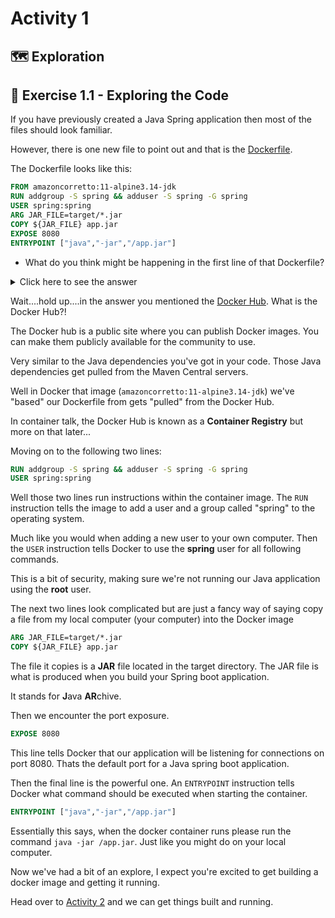 # Activity 1

## 🗺 Exploration

## 🔎 Exercise 1.1 - Exploring the Code

If you have previously created a Java Spring application then most of the files should look familiar.

However, there is one new file to point out and that is the [Dockerfile](../Dockerfile).

The Dockerfile looks like this:

```dockerfile
FROM amazoncorretto:11-alpine3.14-jdk
RUN addgroup -S spring && adduser -S spring -G spring
USER spring:spring
ARG JAR_FILE=target/*.jar
COPY ${JAR_FILE} app.jar
EXPOSE 8080
ENTRYPOINT ["java","-jar","/app.jar"]
```
- What do you think might be happening in the first line of that Dockerfile?

<details>
<summary>Click here to see the answer</summary>
<pre>

Think of Docker [images](https://docs.docker.com/glossary/#image) like layers of an onion. 

We can create Docker images that build upon previous layers. 

The first line of this particular Dockerfile tells Docker build 
on a Java image provided on the [DockerHub](https://hub.docker.com/_/amazoncorretto) by Amazon.

That particular image makes sure the version 11 of the 
Java Development Kit is present.

</pre>
</details>

Wait....hold up....in the answer you mentioned the [Docker Hub](https://hub.docker.com). What is the Docker Hub?!

The Docker hub is a public site where you can publish Docker images. You can make them publicly available for the community to use.

Very similar to the Java dependencies you've got in your code. Those Java dependencies get pulled from the Maven Central servers. 

Well in Docker that image (`amazoncorretto:11-alpine3.14-jdk`) we've "based" our Dockerfile from gets "pulled" from the Docker Hub.

In container talk, the Docker Hub is known as a **Container Registry** but more on that later...

Moving on to the following two lines:

```dockerfile
RUN addgroup -S spring && adduser -S spring -G spring
USER spring:spring
```

Well those two lines run instructions within the container image. The `RUN` instruction tells the image to add a user and a group called "spring" to the operating system.

Much like you would when adding a new user to your own computer. Then the `USER` instruction tells Docker to use the **spring** user for all following commands.

This is a bit of security, making sure we're not running our Java application using the **root** user.

The next two lines look complicated but are just a fancy way of saying copy a file from my local computer (your computer) into the Docker image

```dockerfile
ARG JAR_FILE=target/*.jar
COPY ${JAR_FILE} app.jar
```

The file it copies is a **JAR** file located in the target directory. The JAR file is what is produced when you build your Spring boot application.

It stands for **J**ava **AR**chive.

Then we encounter the port exposure.

```dockerfile
EXPOSE 8080
```

This line tells Docker that our application will be listening for connections on port 8080. Thats the default port for a Java spring boot application.

Then the final line is the powerful one. An `ENTRYPOINT` instruction tells Docker what command should be executed when starting the container.

```dockerfile
ENTRYPOINT ["java","-jar","/app.jar"]
```

Essentially this says, when the docker container runs please run the command `java -jar /app.jar`. Just like you might do on your local computer.

Now we've had a bit of an explore, I expect you're excited to get building a docker image and getting it running.

Head over to [Activity 2](./activity_2.md) and we can get things built and running.

